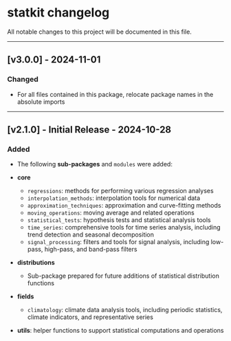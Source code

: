 # statkit changelog

All notable changes to this project will be documented in this file.

---

## [v3.0.0] - 2024-11-01

### Changed

- For all files contained in this package, relocate package names in the absolute imports

---

## [v2.1.0] - Initial Release - 2024-10-28

### Added

- The following **sub-packages** and `modules` were added:

- **core** 
	- `regressions`: methods for performing various regression analyses
	- `interpolation_methods`: interpolation tools for numerical data
	- `approximation_techniques`: approximation and curve-fitting methods
	- `moving_operations`: moving average and related operations
	- `statistical_tests`: hypothesis tests and statistical analysis tools
	- `time_series`: comprehensive tools for time series analysis, including trend detection and seasonal decomposition
	- `signal_processing`: filters and tools for signal analysis, including low-pass, high-pass, and band-pass filters
- **distributions**
	- Sub-package prepared for future additions of statistical distribution functions
- **fields**
	- `climatology`: climate data analysis tools, including periodic statistics, climate indicators, and representative series
- **utils**: helper functions to support statistical computations and operations
